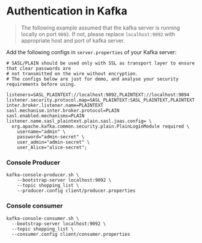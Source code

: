 # Authentication in Kafka

> The following example assumed that the kafka server is running locally on port `9092`.
If not, please replace `localhost:9092` with appropriate host and port of kafka server.

Add the following configs in `server.properties` of your Kafka server:

```properties
# SASL/PLAIN should be used only with SSL as transport layer to ensure that clear passwords are
# not transmitted on the wire without encryption.
# The configs below are just for demo, and analyse your security requirements before using.

listeners=SASL_PLAINTEXT://localhost:9092,PLAINTEXT://localhost:9094
listener.security.protocol.map=SASL_PLAINTEXT:SASL_PLAINTEXT,PLAINTEXT:PLAINTEXT
inter.broker.listener.name=PLAINTEXT
sasl.mechanism.inter.broker.protocol=PLAIN
sasl.enabled.mechanisms=PLAIN
listener.name.sasl_plaintext.plain.sasl.jaas.config= \
  org.apache.kafka.common.security.plain.PlainLoginModule required \
    username="admin" \
    password="admin-secret" \
    user_admin="admin-secret" \
    user_Alice="alice-secret";
```

### Console Producer
```shell
kafka-console-producer.sh \
    --bootstrap-server localhost:9092 \
    --topic shopping_list \
    --producer.config client/producer.properties
```

### Console consumer
```shell
kafka-console-consumer.sh \
  --bootstrap-server localhost:9092 \
  --topic shopping_list \
  --consumer.config client/consumer.properties
```
